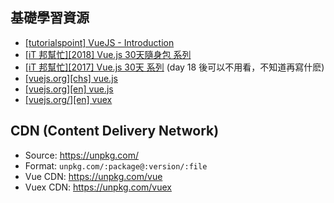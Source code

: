 ## 基礎學習資源
- [[tutorialspoint] VueJS - Introduction](https://www.tutorialspoint.com/vuejs/vuejs_introduction.htm)
- [[iT 邦幫忙][2018] Vue.js 30天隨身包 系列](https://ithelp.ithome.com.tw/users/20107673/ironman/1470)
- [[iT 邦幫忙][2017] Vue.js 30天 系列](https://ithelp.ithome.com.tw/users/20103424/ironman/1049) (day 18 後可以不用看，不知道再寫什麽)
- [[vuejs.org][chs] vue.js](https://cn.vuejs.org/v2/guide/index.html)
- [[vuejs.org][en] vue.js](https://vuejs.org/v2/guide/)
- [[vuejs.org/][en] vuex](https://vuex.vuejs.org/)

## CDN (Content Delivery Network)
  - Source: https://unpkg.com/
  - Format: ```unpkg.com/:package@:version/:file```
  - Vue CDN: https://unpkg.com/vue
  - Vuex CDN: https://unpkg.com/vuex
